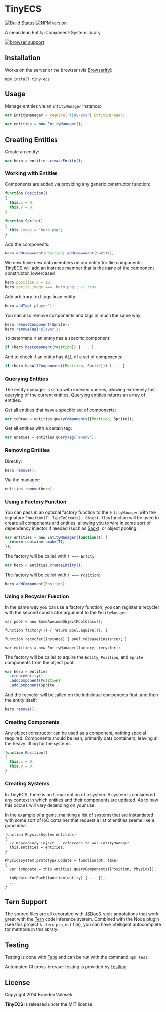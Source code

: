 # TinyECS

[![Build Status](https://travis-ci.org/bvalosek/tiny-ecs.png?branch=master)](https://travis-ci.org/bvalosek/tiny-ecs)
[![NPM version](https://badge.fury.io/js/tiny-ecs.png)](http://badge.fury.io/js/tiny-ecs)

A mean lean Entity-Component-System library.

[![browser support](https://ci.testling.com/bvalosek/tiny-ecs.png)](https://ci.testling.com/bvalosek/tiny-ecs)

## Installation

Works on the server or the browser (via [Browserify](http://browserify.org)):

```
npm install tiny-ecs
```

## Usage

Manage entities via an `EntityManager` instance:

```javascript
var EntityManager = require('tiny-ecs').EntityManager;

var entities = new EntityManager();
```

## Creating Entities

Create an entity:

```javascript
var hero = entities.createEntity();
```

### Working with Entities

Components are added via providing any generic constructor function:

```javascript
function Position()
{
  this.x = 0;
  this.y = 0;
}
```

```javascript
function Sprite()
{
  this.image = 'hero.png';
}
```

Add the components:

```javascript
hero.addComponent(Position).addComponent(Sprite);
```

We now have new data members on our entity for the components. TinyECS will add
an instance member that is the name of the component constructor, lowercased.

```javascript
hero.position.x = 10;
hero.sprite.image === 'hero.png'; // true
```

Add arbitrary text tags to an entity:

```javascript
hero.addTag('player');
```

You can also remove components and tags in much the same way:

```javascript
hero.removeComponent(Sprite);
hero.removeTag('player');
```

To determine if an entity has a specific component:

```javascript
if (hero.hasComponent(Position)) { ... }
```

And to check if an entity has ALL of a set of components:

```javascript
if (hero.hasAllComponents([Position, Sprite])) { ... }
```

### Querying Entities

The entity manager is setup with indexed queries, allowing extremely fast
querying of the current entities. Querying entities returns an array of
entities.

Get all entities that have a specific set of components:

```javascript
var toDraw = entities.queryComponents([Position, Sprite]);
```

Get all entities with a certain tag:

```javascript
var enemies = entities.queryTag('enemy');
```

### Removing Entities

Directly:

```javascript
hero.remove();
```

Via the manager:

```javascript
entities.remove(hero);
```

### Using a Factory Function

You can pass in an optional factory function to the `EntityManager` with the
signature `Function(T: TypeToCreate): Object`. This function will be used to create
all components and entities, allowing you to wire in some sort of dependency
injector if needed (such as [Sack](http://github.com/bvalosek/sack)), or object
pooling.

```javascript
var entities = new EntityManager(function(T) {
  return container.make(T);
});
```

The factory will be called with `T === Entity`:

```javascript
var hero = entities.createEntity();
```

The factory will be called with `T === Position`:

```javascript
hero.addComponent(Position);
```

### Using a Recycler Function

In the same way you can use a factory function, you can register a recycler
with the second constructor argument to the `EntityManager`:

```
var pool = new SomeAwesomeObjectPoolClass();

function factory(T) { return pool.aquire(T); }

function recycler(instance) { pool.release(instance); }

var entities = new EntityManager(factory, recycler);
```

The factory will be called to aquire the `Entity`, `Position`, and `Sprite`
components from the object pool:

```javascript
var hero = entities
  .createEntity()
  .addComponent(Position)
  .addComponent(Sprite);
```

And the recycler will be called on the individual components first, and then
the entity itself:

```javascript
hero.remove();
```

### Creating Components

Any object constructor can be used as a component, nothing special required.
Components should be lean, primarily data containers, leaving all the heavy
lifting for the systems.

```javascript
function Position()
{
  this.x = 0;
  this.y = 0;
}
```

### Creating Systems

In TinyECS, there is no formal notion of a system. A system is considered any
context in which entities and their components are updated. As to how this
occurs will vary depending on your use.

In the example of a game, mainting a list of systems that are instantiated with
some sort of IoC container that request a list of entities seems like a good
idea.

```
function PhysicsSystem(entities)
{
  // Dependency inject -- reference to our EntityManager
  this.entities = entities;
}

PhysicsSystem.prototype.update = function(dt, time)
{
  var toUpdate = this.entities.queryComponents([Position, Physics]);

  toUpdate.forEach(function(entity) { ... });
  ...
}
```

## Tern Support

The source files are all decorated with [JSDoc3](http://usejsdoc.org/)-style
annotations that work great with the [Tern](http://ternjs.net/) code inference
system. Combined with the Node plugin (see this project's `.tern-project`
file), you can have intelligent autocomplete for methods in this library.

## Testing

Testing is done with [Tape](http://github.com/substack/tape) and can be run
with the command `npm test`.

Automated CI cross-browser testing is provided by
[Testling](http://ci.testling.com/bvalosek/tiny-ecs).


## License
Copyright 2014 Brandon Valosek

**TinyECS** is released under the MIT license.


